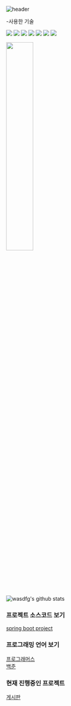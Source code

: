 ![header](https://capsule-render.vercel.app/api?type=waving&color=auto&height=300&section=header&text=Welcome&fontSize=90&animation=fadeIn&fontAlignY=38&desc=wasdfg's%20GitHub%20Profile&descAlignY=51&descAlign=62)
<br/>

-사용한 기술


<img src="https://img.shields.io/badge/SpringBoot-6DB33F?style=flat-square&logo=springboot&logoColor=white"/></a>  <img src="https://img.shields.io/badge/MySQL-4479A1?style=flat-square&logo=mysql&logoColor=white"/></a>  <img src="https://img.shields.io/badge/MariaDB-003545?style=flat-square&logo=mariadb&logoColor=white"/></a>  <img src="https://img.shields.io/badge/Amazon EC2-FF9900?style=flat-square&logo=amazonec2&logoColor=white"/></a>  <img src="https://img.shields.io/badge/Amazon RDS-527FFF?style=flat-square&logo=amazonrds&logoColor=white"/></a> <img src="https://img.shields.io/badge/C++-00599C?style=flat-square&logo=C%2B%2B&logoColor=white"/></a>  <img src="https://img.shields.io/badge/JavaScript-F7DF1E?style=flat-square&logo=javascript&logoColor=white"/></a>


<a href="https://github.com/wasdfg/github-readme-stats">
    <img src="https://github-readme-stats.vercel.app/api/top-langs/?username=wasdfg&layout=donut&show_icons=true&theme=material-palenight&hide_border=true&bg_color=20232a&icon_color=58A6FF&text_color=fff&title_color=58A6FF&count_private=true&exclude_repo=Face-Transfer-Application" width=38% /></a> 

![wasdfg's github stats](https://github-readme-stats.vercel.app/api?username=wasdfg&show_icons=true)

### 프로젝트 소스코드 보기
<a href="https://github.com/wasdfg/spring-boot-project" target="_blank" class="btn-success">spring boot project</a>
### 프로그래밍 언어 보기
<a href="https://github.com/wasdfg/programmers/" target="_blank" class="btn-success">프로그래머스</a></br>
<a href="https://github.com/wasdfg/solved.ac/" target="_blank" class="btn-success">백준</a>
### 현재 진행중인 프로젝트
<a href="https://github.com/wasdfg/board/" target="_blank" class="btn-success">게시판</a>
